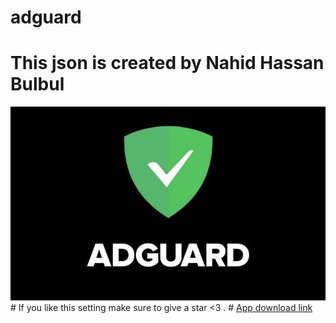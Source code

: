 # adguard
# This json is created by Nahid Hassan Bulbul 
<img src="./src/Adguard.jpg" width="800px" height="auto">
# If you like this setting make sure to give a star <3 . 
# <a href="https://drive.google.com/folderview?id=1Chw370iACwxiBNAJeh_mq-alT1IGMFNI"> App download link </a>